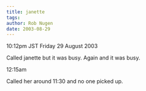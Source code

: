 ```yaml
---
title: janette
tags: 
author: Rob Nugen
date: 2003-08-29
---
```


<p class=date>10:12pm JST Friday 29 August 2003</p>

<p>Called janette but it was busy.   Again and it was busy.</p>

<p class=date>12:15am</p>

<p>Called her around 11:30 and no one picked up.</p>

